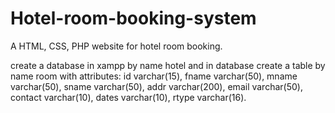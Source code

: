 # Hotel-room-booking-system
A HTML, CSS, PHP website for hotel room booking.

create a database in xampp by name hotel and in database create a table by name room with attributes: 
id varchar(15),
fname varchar(50),
mname varchar(50),
sname varchar(50),
addr varchar(200),
email varchar(50),
contact varchar(10),
dates varchar(10),
rtype varchar(16).
